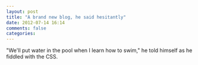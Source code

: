 ```yaml
---
layout: post
title: "A brand new blog, he said hesitantly"
date: 2012-07-14 16:14
comments: false
categories: 
---
```


"We'll put water in the pool when I learn how to swim," he told himself as he fiddled with the CSS.